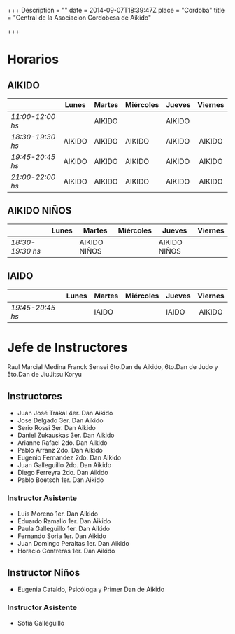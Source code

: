 +++
Description = ""
date = 2014-09-07T18:39:47Z
place = "Cordoba"
title = "Central de la Asociacion Cordobesa de Aikido"

+++


# Horarios

## AIKIDO

|                  | Lunes  | Martes | Miércoles | Jueves | Viernes |
|------------------|--------|--------|-----------|--------|:-------:|
| *11:00-12:00 hs* |        | AIKIDO |           | AIKIDO |         |
| *18:30-19:30 hs* | AIKIDO | AIKIDO | AIKIDO    | AIKIDO |  AIKIDO |
| *19:45-20:45 hs* | AIKIDO | AIKIDO | AIKIDO    | AIKIDO |  AIKIDO |
| *21:00-22:00 hs* | AIKIDO | AIKIDO | AIKIDO    | AIKIDO |  AIKIDO |

## AIKIDO NIÑOS

|                  | Lunes  | Martes       | Miércoles | Jueves       | Viernes |
|------------------|--------|--------------|-----------|--------------|:-------:|
| *18:30-19:30 hs* |        | AIKIDO NIÑOS |           | AIKIDO NIÑOS |         |

## IAIDO

|                  | Lunes | Martes | Miércoles | Jueves | Viernes |
|------------------|-------|--------|-----------|--------|:-------:|
| *19:45-20:45 hs* |       | IAIDO  |           | IAIDO  |  AIKIDO |


# Jefe de Instructores

Raul Marcial Medina Franck Sensei 6to.Dan de Aikido, 6to.Dan de Judo y 5to.Dan de JiuJitsu Koryu


## Instructores

 * Juan José Trakal 4er. Dan Aikido
 * Jose Delgado 3er. Dan Aikido
 * Serio Rossi 3er. Dan Aikido
 * Daniel Zukauskas 3er. Dan Aikido
 * Arianne Rafael 2do. Dan Aikido
 * Pablo Arranz 2do. Dan Aikido
 * Eugenio Fernandez 2do. Dan Aikido
 * Juan Galleguillo 2do. Dan Aikido
 * Diego Ferreyra 2do. Dan Aikido
 * Pablo Boetsch 1er. Dan Aikido


### Instructor Asistente

 * Luis Moreno 1er. Dan Aikido
 * Eduardo Ramallo 1er. Dan Aikido
 * Paula Galleguillo 1er. Dan Aikido
 * Fernando Soria 1er. Dan Aikido
 * Juan Domingo Peraltas 1er. Dan Aikido
 * Horacio Contreras 1er. Dan Aikido


## Instructor Niños

 * Eugenia Cataldo, Psicóloga y Primer Dan de Aikido

### Instructor Asistente

 * Sofía Galleguillo
